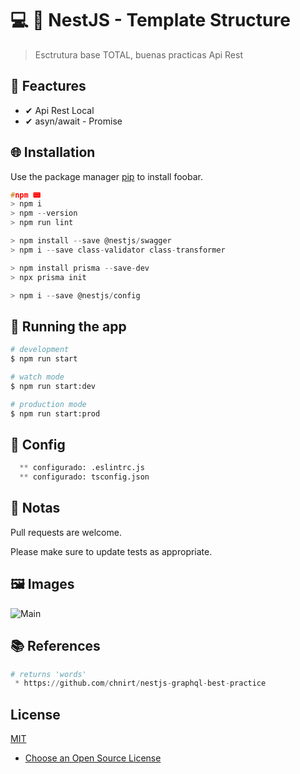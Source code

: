

# 💻 💎 NestJS - Template Structure

> Esctrutura base TOTAL, buenas practicas Api Rest

## 📌 Feactures

 * ✔ Api Rest Local
 * ✔ asyn/await - Promise<any>

## 🌐 Installation

Use the package manager [pip](https://pip.pypa.io/en/stable/) to install foobar.

```c
#npm 📟
> npm i
> npm --version
> npm run lint

> npm install --save @nestjs/swagger
> npm i --save class-validator class-transformer

> npm install prisma --save-dev
> npx prisma init

> npm i --save @nestjs/config
```

## 🔰 Running the app

```bash
# development
$ npm run start

# watch mode
$ npm run start:dev

# production mode
$ npm run start:prod
```

## 📐 Config
```python
  ** configurado: .eslintrc.js
  ** configurado: tsconfig.json
```

## 📝 Notas

Pull requests are welcome.

Please make sure to update tests as appropriate.

## 🖼 Images
  <img src=main.jpg alt="Main"/>

## 📚 References

```python
# returns 'words'
 * https://github.com/chnirt/nestjs-graphql-best-practice

```

## License

[MIT](https://choosealicense.com/licenses/mit/)

* [Choose an Open Source License](https://choosealicense.com)